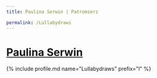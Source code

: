 ```yaml
---
title: Paulina Serwin | Patromierz

permalink: /Lullabydraws
---
```


# [Paulina Serwin](https://patronite.pl/Lullabydraws)

{% include profile.md name="Lullabydraws" prefix="l" %}
